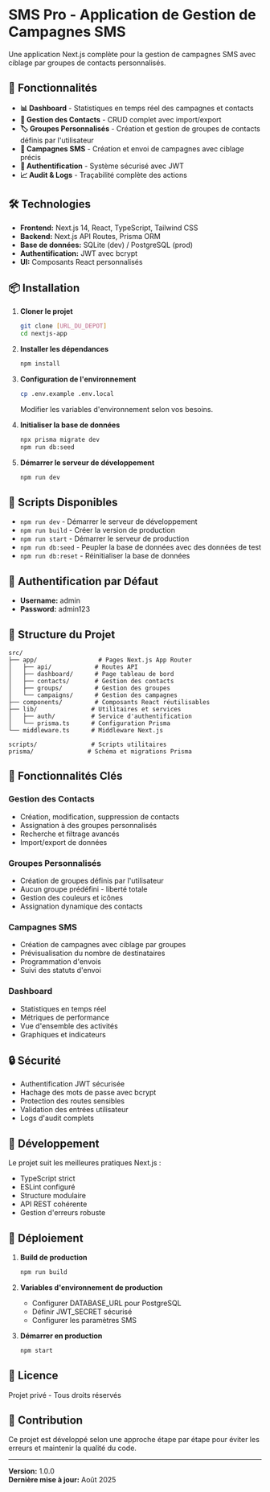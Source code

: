 # SMS Pro - Application de Gestion de Campagnes SMS

Une application Next.js complète pour la gestion de campagnes SMS avec ciblage par groupes de contacts personnalisés.

## 🚀 Fonctionnalités

- **📊 Dashboard** - Statistiques en temps réel des campagnes et contacts
- **👥 Gestion des Contacts** - CRUD complet avec import/export
- **🏷️ Groupes Personnalisés** - Création et gestion de groupes de contacts définis par l'utilisateur
- **📱 Campagnes SMS** - Création et envoi de campagnes avec ciblage précis
- **🔐 Authentification** - Système sécurisé avec JWT
- **📈 Audit & Logs** - Traçabilité complète des actions

## 🛠️ Technologies

- **Frontend:** Next.js 14, React, TypeScript, Tailwind CSS
- **Backend:** Next.js API Routes, Prisma ORM
- **Base de données:** SQLite (dev) / PostgreSQL (prod)
- **Authentification:** JWT avec bcrypt
- **UI:** Composants React personnalisés

## 📦 Installation

1. **Cloner le projet**
   ```bash
   git clone [URL_DU_DEPOT]
   cd nextjs-app
   ```

2. **Installer les dépendances**
   ```bash
   npm install
   ```

3. **Configuration de l'environnement**
   ```bash
   cp .env.example .env.local
   ```
   Modifier les variables d'environnement selon vos besoins.

4. **Initialiser la base de données**
   ```bash
   npx prisma migrate dev
   npm run db:seed
   ```

5. **Démarrer le serveur de développement**
   ```bash
   npm run dev
   ```

## 🔧 Scripts Disponibles

- `npm run dev` - Démarrer le serveur de développement
- `npm run build` - Créer la version de production
- `npm run start` - Démarrer le serveur de production
- `npm run db:seed` - Peupler la base de données avec des données de test
- `npm run db:reset` - Réinitialiser la base de données

## 🔑 Authentification par Défaut

- **Username:** admin
- **Password:** admin123

## 📁 Structure du Projet

```
src/
├── app/                 # Pages Next.js App Router
│   ├── api/            # Routes API
│   ├── dashboard/      # Page tableau de bord
│   ├── contacts/       # Gestion des contacts
│   ├── groups/         # Gestion des groupes
│   └── campaigns/      # Gestion des campagnes
├── components/         # Composants React réutilisables
├── lib/               # Utilitaires et services
│   ├── auth/          # Service d'authentification
│   └── prisma.ts      # Configuration Prisma
└── middleware.ts      # Middleware Next.js

scripts/               # Scripts utilitaires
prisma/               # Schéma et migrations Prisma
```

## 🌟 Fonctionnalités Clés

### Gestion des Contacts
- Création, modification, suppression de contacts
- Assignation à des groupes personnalisés
- Recherche et filtrage avancés
- Import/export de données

### Groupes Personnalisés
- Création de groupes définis par l'utilisateur
- Aucun groupe prédéfini - liberté totale
- Gestion des couleurs et icônes
- Assignation dynamique des contacts

### Campagnes SMS
- Création de campagnes avec ciblage par groupes
- Prévisualisation du nombre de destinataires
- Programmation d'envois
- Suivi des statuts d'envoi

### Dashboard
- Statistiques en temps réel
- Métriques de performance
- Vue d'ensemble des activités
- Graphiques et indicateurs

## 🔒 Sécurité

- Authentification JWT sécurisée
- Hachage des mots de passe avec bcrypt
- Protection des routes sensibles
- Validation des entrées utilisateur
- Logs d'audit complets

## 📝 Développement

Le projet suit les meilleures pratiques Next.js :
- TypeScript strict
- ESLint configuré
- Structure modulaire
- API REST cohérente
- Gestion d'erreurs robuste

## 🚀 Déploiement

1. **Build de production**
   ```bash
   npm run build
   ```

2. **Variables d'environnement de production**
   - Configurer DATABASE_URL pour PostgreSQL
   - Définir JWT_SECRET sécurisé
   - Configurer les paramètres SMS

3. **Démarrer en production**
   ```bash
   npm start
   ```

## 📄 Licence

Projet privé - Tous droits réservés

## 🤝 Contribution

Ce projet est développé selon une approche étape par étape pour éviter les erreurs et maintenir la qualité du code.

---

**Version:** 1.0.0  
**Dernière mise à jour:** Août 2025
